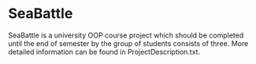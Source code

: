 # SeaBattle
SeaBattle is a university OOP course project which should be completed until the end of semester by the group of students consists of three. More detailed information can be found in ProjectDescription.txt.
